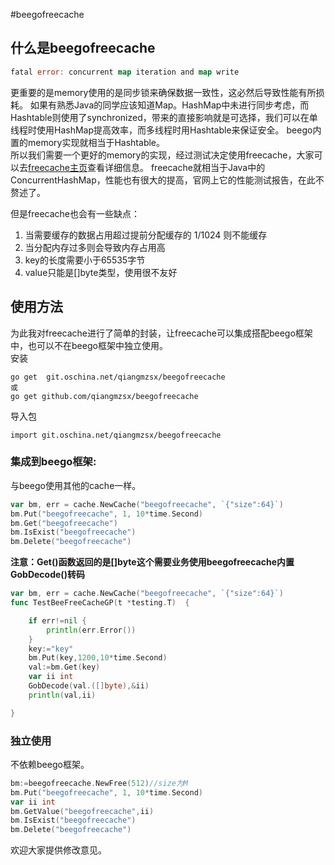 #beegofreecache
## 什么是beegofreecache
```go
fatal error: concurrent map iteration and map write
```
更重要的是memory使用的是同步锁来确保数据一致性，这必然后导致性能有所损耗。
如果有熟悉Java的同学应该知道Map。HashMap中未进行同步考虑，而Hashtable则使用了synchronized，带来的直接影响就是可选择，我们可以在单线程时使用HashMap提高效率，而多线程时用Hashtable来保证安全。
beego内置的memory实现就相当于Hashtable。  
所以我们需要一个更好的memory的实现，经过测试决定使用freecache，大家可以去[freecache主页](https://github.com/coocood/freecache)查看详细信息。
freecache就相当于Java中的ConcurrentHashMap，性能也有很大的提高，官网上它的性能测试报告，在此不赘述了。  

但是freecache也会有一些缺点：
1. 当需要缓存的数据占用超过提前分配缓存的 1/1024 则不能缓存
2. 当分配内存过多则会导致内存占用高
3. key的长度需要小于65535字节
3. value只能是[]byte类型，使用很不友好
## 使用方法
为此我对freecache进行了简单的封装，让freecache可以集成搭配beego框架中，也可以不在beego框架中独立使用。  
安装
```
go get  git.oschina.net/qiangmzsx/beegofreecache
或
go get github.com/qiangmzsx/beegofreecache

```
导入包
```
import git.oschina.net/qiangmzsx/beegofreecache
```
### 集成到beego框架:
与beego使用其他的cache一样。
```go
var bm, err = cache.NewCache("beegofreecache", `{"size":64}`)
bm.Put("beegofreecache", 1, 10*time.Second)
bm.Get("beegofreecache")
bm.IsExist("beegofreecache")
bm.Delete("beegofreecache")
```
**注意：Get()函数返回的是[]byte这个需要业务使用beegofreecache内置GobDecode()转码**
```go
var bm, err = cache.NewCache("beegofreecache", `{"size":64}`)
func TestBeeFreeCacheGP(t *testing.T)  {

    if err!=nil {
        println(err.Error())
    }
    key:="key"
    bm.Put(key,1200,10*time.Second)
    val:=bm.Get(key)
    var ii int
    GobDecode(val.([]byte),&ii)
    println(val,ii)

}
```
### 独立使用
不依赖beego框架。  
```go
bm:=beegofreecache.NewFree(512)//size为M
bm.Put("beegofreecache", 1, 10*time.Second)
var ii int
bm.GetValue("beegofreecache",ii)
bm.IsExist("beegofreecache")
bm.Delete("beegofreecache")
```  
欢迎大家提供修改意见。